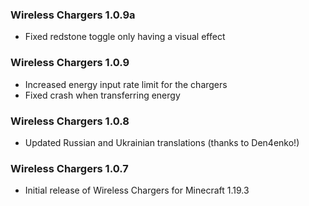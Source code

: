### Wireless Chargers 1.0.9a
- Fixed redstone toggle only having a visual effect

### Wireless Chargers 1.0.9
- Increased energy input rate limit for the chargers
- Fixed crash when transferring energy

### Wireless Chargers 1.0.8
- Updated Russian and Ukrainian translations (thanks to Den4enko!)

### Wireless Chargers 1.0.7
- Initial release of Wireless Chargers for Minecraft 1.19.3
